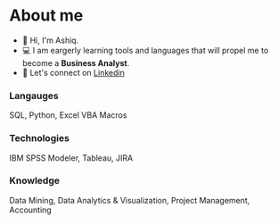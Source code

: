 # About me
- 👋 Hi, I'm Ashiq.
- 💻 I am eargerly learning tools and languages that will propel me to become a **Business Analyst**.
- 📍 Let's connect on [Linkedin](https://www.linkedin.com/in/mdashiq99/)


### Langauges
SQL, Python, Excel VBA Macros

### Technologies
IBM SPSS Modeler, Tableau, JIRA

### Knowledge
Data Mining, Data Analytics & Visualization, Project Management, Accounting
